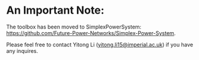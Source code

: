 # An Important Note:

The toolbox has been moved to SimplexPowerSystem: https://github.com/Future-Power-Networks/Simplex-Power-System.

Please feel free to contact Yitong Li (yitong.li15@imperial.ac.uk) if you have any inquires.
